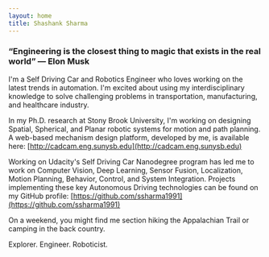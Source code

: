 ```yaml
---
layout: home
title: Shashank Sharma
---
```

### “Engineering is the closest thing to magic that exists in the real world” — Elon Musk

I'm a Self Driving Car and Robotics Engineer who loves working on the latest trends in automation. I'm excited about using my interdisciplinary knowledge to solve challenging problems in transportation, manufacturing, and healthcare industry.

In my Ph.D. research at Stony Brook University, I'm working on designing Spatial, Spherical, and Planar robotic systems for motion and path planning. A web-based mechanism design platform, developed by me, is available here: [http://cadcam.eng.sunysb.edu](http://cadcam.eng.sunysb.edu)

Working on Udacity's Self Driving Car Nanodegree program has led me to work on Computer Vision, Deep Learning, Sensor Fusion, Localization, Motion Planning, Behavior, Control, and System Integration. Projects implementing these key Autonomous Driving technologies can be found on my GitHub profile: [https://github.com/ssharma1991](https://github.com/ssharma1991) 

On a weekend, you might find me section hiking the Appalachian Trail or camping in the back country. 

Explorer. Engineer. Roboticist.